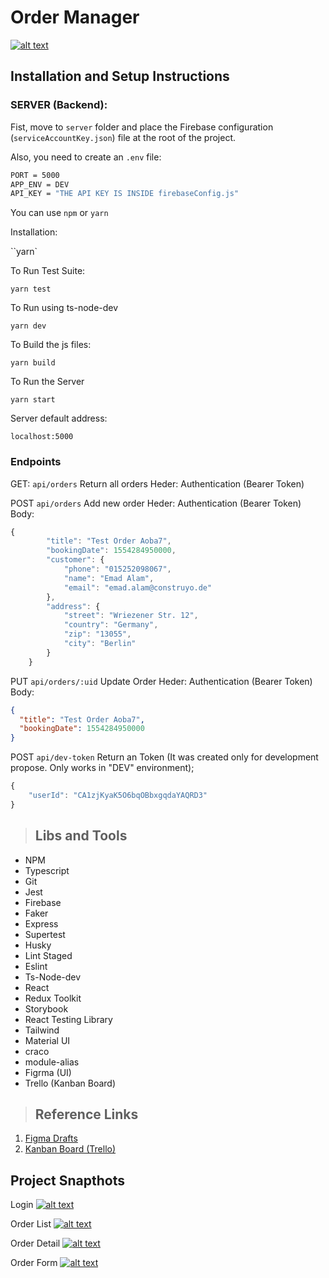 # **Order Manager**

[![alt text](https://i.imgur.com/Kf5MdoT.png)]()

## Installation and Setup Instructions

### SERVER (Backend):

Fist, move to `server` folder and place the Firebase configuration (`serviceAccountKey.json`) file at the root of the project.

Also, you need to create an `.env` file:

```sh
PORT = 5000
APP_ENV = DEV
API_KEY = "THE API KEY IS INSIDE firebaseConfig.js"
```

You can use `npm` or `yarn`

Installation:

``yarn`

To Run Test Suite:

`yarn test`

To Run using ts-node-dev

`yarn dev`

To Build the js files:

`yarn build`

To Run the Server

`yarn start`

Server default address:

`localhost:5000`

### Endpoints

GET: `api/orders`
Return all orders
Heder: Authentication (Bearer Token)

POST `api/orders`
Add new order
Heder: Authentication (Bearer Token)
Body:

```js
{
        "title": "Test Order Aoba7",
        "bookingDate": 1554284950000,
        "customer": {
            "phone": "015252098067",
            "name": "Emad Alam",
            "email": "emad.alam@construyo.de"
        },
        "address": {
            "street": "Wriezener Str. 12",
            "country": "Germany",
            "zip": "13055",
            "city": "Berlin"
        }
    }
```

PUT `api/orders/:uid`
Update Order
Heder: Authentication (Bearer Token)
Body:

```json
{
  "title": "Test Order Aoba7",
  "bookingDate": 1554284950000
}
```

POST `api/dev-token`
Return an Token (It was created only for development propose. Only works in "DEV" environment);

```js
{
    "userId": "CA1zjKyaK5O6bqOBbxgqdaYAQRD3"
}
```

> ## Libs and Tools

- NPM
- Typescript
- Git
- Jest
- Firebase
- Faker
- Express
- Supertest
- Husky
- Lint Staged
- Eslint
- Ts-Node-dev
- React
- Redux Toolkit
- Storybook
- React Testing Library
- Tailwind
- Material UI
- craco
- module-alias
- Figrma (UI)
- Trello (Kanban Board)

> ## Reference Links

1. [Figma Drafts](https://www.figma.com/file/N0i0knZct9WIRdna2IRyWM/ORDER-MANAGER?node-id=0%3A1)
2. [Kanban Board (Trello)](https://trello.com/b/vSS5IUd2)

## Project Snapthots

Login
[![alt text](https://i.imgur.com/tQvJe1p.png)]()

Order List
[![alt text](https://i.imgur.com/Z75uqQ1.png)]()

Order Detail
[![alt text](https://i.imgur.com/0ulKATL.png)]()

Order Form
[![alt text](https://i.imgur.com/fwEtkix.png)]()
